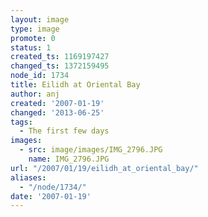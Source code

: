 ```yaml
---
layout: image
type: image
promote: 0
status: 1
created_ts: 1169197427
changed_ts: 1372159495
node_id: 1734
title: Eilidh at Oriental Bay
author: anj
created: '2007-01-19'
changed: '2013-06-25'
tags:
  - The first few days
images:
  - src: image/images/IMG_2796.JPG
    name: IMG_2796.JPG
url: "/2007/01/19/eilidh_at_oriental_bay/"
aliases:
  - "/node/1734/"
date: '2007-01-19'
---
```


